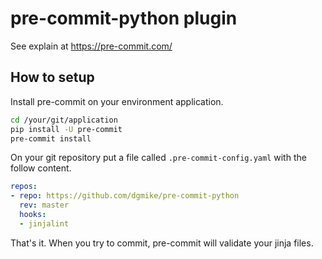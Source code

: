 # pre-commit-python plugin

See explain at https://pre-commit.com/

## How to setup

Install pre-commit on your environment application.

```bash
cd /your/git/application
pip install -U pre-commit
pre-commit install
```

On your git repository put a file called `.pre-commit-config.yaml` with the follow content.

```yaml
repos:
- repo: https://github.com/dgmike/pre-commit-python
  rev: master
  hooks:
  - jinjalint
```

That's it. When you try to commit, pre-commit will validate your jinja files.
